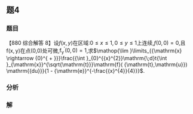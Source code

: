 ## 题4
### 题目
【880 综合解答 8】设$f( {x, y})$在区域:$0 \leq  x \leq  1,0 \leq  y \leq  1$上连续,$f( {0,0})  = 0$,且
$\mathrm{f}( {\mathrm{x},\mathrm{y}})$在点(0,0)处可微,${\mathrm{f}}_{\mathrm{y}}^{\prime }( {0,0})  = 1$,求$\mathop{\lim }\limits_{{\mathrm{x} \rightarrow  {0}^{ + }}}\frac{{\int }_{0}^{{x}^{2}}\mathrm{\;d}t{\int }_{\mathrm{x}}^{\sqrt{\mathrm{t}}}\mathrm{f}( {\mathrm{t},\mathrm{u}}) \mathrm{{du}}}{1 - {\mathrm{e}}^{-\frac{{x}^{4}}{4}}}$.
### 分析

### 解